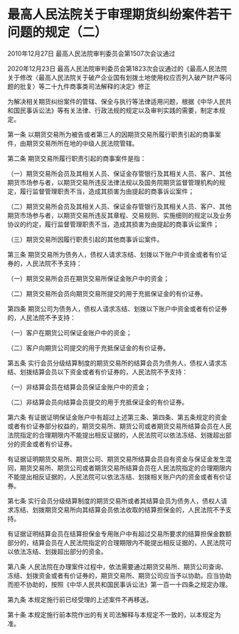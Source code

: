 # 最高人民法院关于审理期货纠纷案件若干问题的规定（二）

2010年12月27日 最高人民法院审判委员会第1507次会议通过

2020年12月23日 最高人民法院审判委员会第1823次会议通过的《最高人民法院关于修改〈最高人民法院关于破产企业国有划拨土地使用权应否列入破产财产等问题的批复〉等二十九件商事类司法解释的决定》修正

<!-- INFO END -->

为解决相关期货纠纷案件的管辖、保全与执行等法律适用问题，根据《中华人民共和国民事诉讼法》等有关法律、行政法规的规定以及审判实践的需要，制定本规定。

第一条 以期货交易所为被告或者第三人的因期货交易所履行职责引起的商事案件，由期货交易所所在地的中级人民法院管辖。

第二条 期货交易所履行职责引起的商事案件是指：

（一）期货交易所会员及其相关人员、保证金存管银行及其相关人员、客户、其他期货市场参与者，以期货交易所违反法律法规以及国务院期货监督管理机构的规定，履行监督管理职责不当，造成其损害为由提起的商事诉讼案件；

（二）期货交易所会员及其相关人员、保证金存管银行及其相关人员、客户、其他期货市场参与者，以期货交易所违反其章程、交易规则、实施细则的规定以及业务协议的约定，履行监督管理职责不当，造成其损害为由提起的商事诉讼案件；

（三）期货交易所因履行职责引起的其他商事诉讼案件。

第三条 期货交易所为债务人，债权人请求冻结、划拨以下账户中资金或者有价证券的，人民法院不予支持：

（一）期货交易所会员在期货交易所保证金账户中的资金；

（二）期货交易所会员向期货交易所提交的用于充抵保证金的有价证券。

第四条 期货公司为债务人，债权人请求冻结、划拨以下账户中资金或者有价证券的，人民法院不予支持：

（一）客户在期货公司保证金账户中的资金；

（二）客户向期货公司提交的用于充抵保证金的有价证券。

第五条 实行会员分级结算制度的期货交易所的结算会员为债务人，债权人请求冻结、划拨结算会员以下资金或者有价证券的，人民法院不予支持：

（一）非结算会员在结算会员保证金账户中的资金；

（二）非结算会员向结算会员提交的用于充抵保证金的有价证券。

第六条 有证据证明保证金账户中有超过上述第三条、第四条、第五条规定的资金或者有价证券部分权益的，期货交易所、期货公司或者期货交易所结算会员在人民法院指定的合理期限内不能提出相反证据的，人民法院可以依法冻结、划拨超出部分的资金或者有价证券。

有证据证明期货交易所、期货公司、期货交易所结算会员自有资金与保证金发生混同，期货交易所、期货公司或者期货交易所结算会员在人民法院指定的合理期限内不能提出相反证据的，人民法院可以依法冻结、划拨相关账户内的资金或者有价证券。

第七条 实行会员分级结算制度的期货交易所或者其结算会员为债务人，债权人请求冻结、划拨期货交易所向其结算会员依法收取的结算担保金的，人民法院不予支持。

有证据证明结算会员在结算担保金专用账户中有超过交易所要求的结算担保金数额部分的，结算会员在人民法院指定的合理期限内不能提出相反证据的，人民法院可以依法冻结、划拨超出部分的资金。

第八条 人民法院在办理案件过程中，依法需要通过期货交易所、期货公司查询、冻结、划拨资金或者有价证券的，期货交易所、期货公司应当予以协助。应当协助而拒不协助的，按照《中华人民共和国民事诉讼法》第一百一十四条之规定办理。

第九条 本规定施行前已经受理的上述案件不再移送。

第十条 本规定施行前本院作出的有关司法解释与本规定不一致的，以本规定为准。